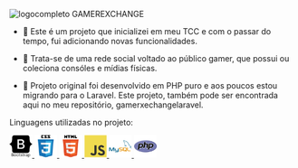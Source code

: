 ![logocompleto](https://github.com/alexandrenoal/gamerexchange/assets/73001363/deecaffe-581d-469c-bb05-ff32de54ba2b)
GAMEREXCHANGE

- 🔭 Este é um projeto que inicializei em meu TCC e com o passar do tempo, fui adicionando novas funcionalidades.
  
- 🌱 Trata-se de uma rede social voltado ao público gamer, que possui ou coleciona consóles e mídias físicas.
  
- 📄 Projeto original foi desenvolvido em PHP puro e aos poucos estou migrando para o Laravel. Este projeto, também pode ser encontrada aqui no meu repositório, gamerxechangelaravel.

Linguagens utilizadas no projeto:

<a href="https://getbootstrap.com" target="_blank" rel="noreferrer"> <img src="https://raw.githubusercontent.com/devicons/devicon/master/icons/bootstrap/bootstrap-plain-wordmark.svg" alt="bootstrap" width="40" height="40"/> </a>
<a href="https://www.w3schools.com/css/" target="_blank" rel="noreferrer"> <img src="https://raw.githubusercontent.com/devicons/devicon/master/icons/css3/css3-original-wordmark.svg" alt="css3" width="40" height="40"/> </a> 
<a href="https://www.w3.org/html/" target="_blank" rel="noreferrer"> <img src="https://raw.githubusercontent.com/devicons/devicon/master/icons/html5/html5-original-wordmark.svg" alt="html5" width="40" height="40"/> </a>
<a href="https://developer.mozilla.org/en-US/docs/Web/JavaScript" target="_blank" rel="noreferrer"> <img src="https://raw.githubusercontent.com/devicons/devicon/master/icons/javascript/javascript-original.svg" alt="javascript" width="40" height="40"/> </a> 
<a href="https://www.mysql.com/" target="_blank" rel="noreferrer"> <img src="https://raw.githubusercontent.com/devicons/devicon/master/icons/mysql/mysql-original-wordmark.svg" alt="mysql" width="40" height="40"/> </a> 
<a href="https://www.php.net" target="_blank" rel="noreferrer"> <img src="https://raw.githubusercontent.com/devicons/devicon/master/icons/php/php-original.svg" alt="php" width="40" height="40"/> </a> </p>
